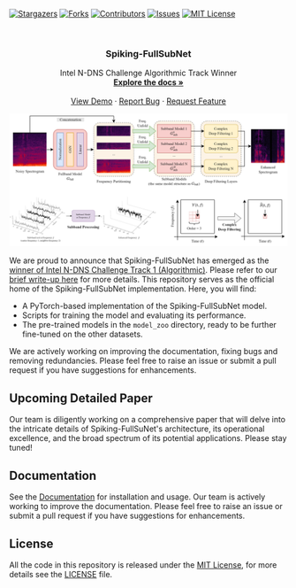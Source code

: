 <!-- PROJECT SHIELDS -->
<!--
*** I'm using markdown "reference style" links for readability.
*** Reference links are enclosed in brackets [ ] instead of parentheses ( ).
*** See the bottom of this document for the declaration of the reference variables
*** for contributors-url, forks-url, etc. This is an optional, concise syntax you may use.
*** https://www.markdownguide.org/basic-syntax/#reference-style-links
-->
[![Stargazers][stars-shield]][stars-url]
[![Forks][forks-shield]][forks-url]
[![Contributors][contributors-shield]][contributors-url]
[![Issues][issues-shield]][issues-url]
[![MIT License][license-shield]][license-url]

<!-- PROJECT LOGO -->
<br />
<div align="center">
  <h3 align="center">Spiking-FullSubNet</h3>

  <p align="center">
    Intel N-DNS Challenge Algorithmic Track Winner
    <br />
    <a href="https://haoxiangsnr.github.io/spiking-fullsubnet/"><strong>Explore the docs »</strong></a>
    <br />
    <br />
    <a href="https://github.com/haoxiangsnr/spiking-fullsubnet/">View Demo</a>
    ·
    <a href="https://github.com/haoxiangsnr/spiking-fullsubnet/issues">Report Bug</a>
    ·
    <a href="https://github.com/haoxiangsnr/spiking-fullsubnet/issues">Request Feature</a>
  </p>
</div>



![Spiking-FullSubNet](./project_image.png)

We are proud to announce that Spiking-FullSubNet has emerged as the [winner of Intel N-DNS Challenge Track 1 (Algorithmic)](https://intel-ncl.atlassian.net/wiki/spaces/INRC/blog/2023/12/01/2027225099/INRC+Forum+12+12+2023.+Clairaudience+Intel+N-DNS+Challenge+Track+1+Algorithmic+Winner.). Please refer to our [brief write-up here](./Spiking-FullSubNet.pdf) for more details. This repository serves as the official home of the Spiking-FullSubNet implementation. Here, you will find:

- A PyTorch-based implementation of the Spiking-FullSubNet model.
- Scripts for training the model and evaluating its performance.
- The pre-trained models in the `model_zoo` directory, ready to be further fine-tuned on the other datasets.

We are actively working on improving the documentation, fixing bugs and removing redundancies. Please feel free to raise an issue or submit a pull request if you have suggestions for enhancements.

## Upcoming Detailed Paper

Our team is diligently working on a comprehensive paper that will delve into the intricate details of Spiking-FullSuNet's architecture, its operational excellence, and the broad spectrum of its potential applications. Please stay tuned!

## Documentation

See the [Documentation](https://haoxiangsnr.github.io/spiking-fullsubnet/) for installation and usage. Our team is actively working to improve the documentation. Please feel free to raise an issue or submit a pull request if you have suggestions for enhancements.

## License

All the code in this repository is released under the [MIT License](https://opensource.org/licenses/MIT), for more details see the [LICENSE](LICENSE) file.


<!-- MARKDOWN LINKS & IMAGES -->
<!-- https://www.markdownguide.org/basic-syntax/#reference-style-links -->
[contributors-shield]: https://img.shields.io/github/contributors/haoxiangsnr/spiking-fullsubnet.svg?style=for-the-badge
[contributors-url]: https://github.com/haoxiangsnr/spiking-fullsubnet/graphs/contributors
[forks-shield]: https://img.shields.io/github/forks/haoxiangsnr/spiking-fullsubnet.svg?style=for-the-badge
[forks-url]: https://github.com/haoxiangsnr/spiking-fullsubnet/network/members
[stars-shield]: https://img.shields.io/github/stars/haoxiangsnr/spiking-fullsubnet.svg?style=for-the-badge
[stars-url]: https://github.com/haoxiangsnr/spiking-fullsubnet/stargazers
[issues-shield]: https://img.shields.io/github/issues/haoxiangsnr/spiking-fullsubnet.svg?style=for-the-badge
[issues-url]: https://github.com/haoxiangsnr/spiking-fullsubnet/issues
[license-shield]: https://img.shields.io/github/license/haoxiangsnr/spiking-fullsubnet.svg?style=for-the-badge
[license-url]: https://github.com/haoxiangsnr/spiking-fullsubnet/blob/master/LICENSE.txt